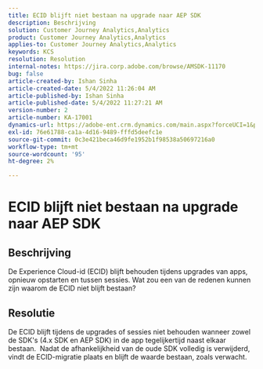 ```yaml
---
title: ECID blijft niet bestaan na upgrade naar AEP SDK
description: Beschrijving
solution: Customer Journey Analytics,Analytics
product: Customer Journey Analytics,Analytics
applies-to: Customer Journey Analytics,Analytics
keywords: KCS
resolution: Resolution
internal-notes: https://jira.corp.adobe.com/browse/AMSDK-11170
bug: false
article-created-by: Ishan Sinha
article-created-date: 5/4/2022 11:26:04 AM
article-published-by: Ishan Sinha
article-published-date: 5/4/2022 11:27:21 AM
version-number: 2
article-number: KA-17001
dynamics-url: https://adobe-ent.crm.dynamics.com/main.aspx?forceUCI=1&pagetype=entityrecord&etn=knowledgearticle&id=709275fb-9ccb-ec11-a7b5-6045bd00db25
exl-id: 76e61788-ca1a-4d16-9489-fffd5deefc1e
source-git-commit: 0c3e421beca46d9fe1952b1f98538a50697216a0
workflow-type: tm+mt
source-wordcount: '95'
ht-degree: 2%

---
```


# ECID blijft niet bestaan na upgrade naar AEP SDK

## Beschrijving


De Experience Cloud-id (ECID) blijft behouden tijdens upgrades van apps, opnieuw opstarten en tussen sessies. Wat zou een van de redenen kunnen zijn waarom de ECID niet blijft bestaan?


## Resolutie


De ECID blijft tijdens de upgrades of sessies niet behouden wanneer zowel de SDK&#39;s (4.x SDK en AEP SDK) in de app tegelijkertijd naast elkaar bestaan.  Nadat de afhankelijkheid van de oude SDK volledig is verwijderd, vindt de ECID-migratie plaats en blijft de waarde bestaan, zoals verwacht.
